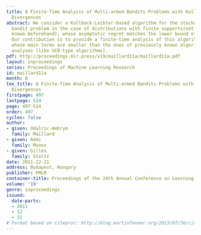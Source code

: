 ```yaml
---
title: A Finite-Time Analysis of Multi-armed Bandits Problems with Kullback-Leibler
  Divergences
abstract: We consider a Kullback-Leibler-based algorithm for the stochastic multi-armed
  bandit problem in the case of distributions with finite supports(not necessarily
  known beforehand), whose asymptotic regret matches the lower bound of \citetBurnetas96.
  Our contribution is to provide a finite-time analysis of this algorithm;we get bounds
  whose main terms are smaller than the ones of previously known algorithms with finite-time
  analyses (like UCB-type algorithms).
pdf: http://proceedings.mlr.press/v19/maillard11a/maillard11a.pdf
layout: inproceedings
series: Proceedings of Machine Learning Research
id: maillard11a
month: 0
tex_title: A Finite-Time Analysis of Multi-armed Bandits Problems with Kullback-Leibler
  Divergences
firstpage: 497
lastpage: 514
page: 497-514
order: 497
cycles: false
author:
- given: Odalric-Ambrym
  family: Maillard
- given: Rémi
  family: Munos
- given: Gilles
  family: Stoltz
date: 2011-12-21
address: Budapest, Hungary
publisher: PMLR
container-title: Proceedings of the 24th Annual Conference on Learning Theory
volume: '19'
genre: inproceedings
issued:
  date-parts:
  - 2011
  - 12
  - 21
# Format based on citeproc: http://blog.martinfenner.org/2013/07/30/citeproc-yaml-for-bibliographies/
---
```

